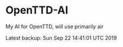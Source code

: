 # OpenTTD-AI
My AI for OpenTTD, will use primarily air

Latest backup: Sun Sep 22 14:41:01 UTC 2019
